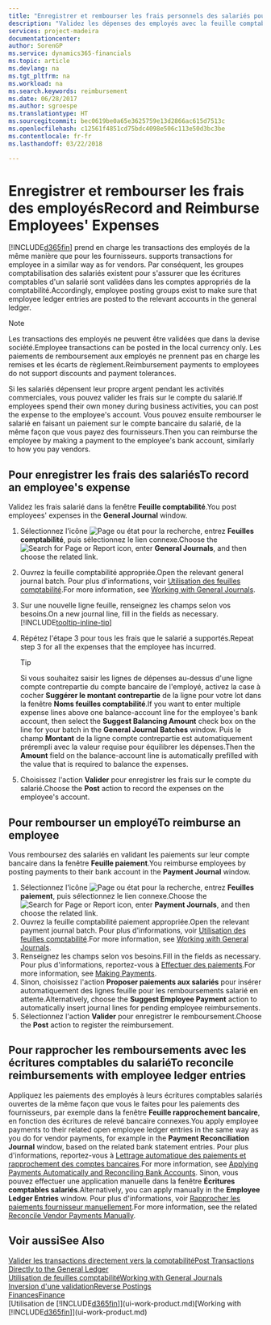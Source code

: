 ```yaml
---
title: "Enregistrer et rembourser les frais personnels des salariés pour les activités commerciales | Microsoft Docs"
description: "Validez les dépenses des employés avec la feuille comptabilité sur le compte de l'employé et validez par la suite un paiement sur le compte bancaire de l'employé pour rembourser les frais liés à l'entreprise."
services: project-madeira
documentationcenter: 
author: SorenGP
ms.service: dynamics365-financials
ms.topic: article
ms.devlang: na
ms.tgt_pltfrm: na
ms.workload: na
ms.search.keywords: reimbursement
ms.date: 06/28/2017
ms.author: sgroespe
ms.translationtype: HT
ms.sourcegitcommit: bec0619be0a65e3625759e13d2866ac615d7513c
ms.openlocfilehash: c12561f4851cd75bdc4098e506c113e50d3bc3be
ms.contentlocale: fr-fr
ms.lasthandoff: 03/22/2018

---
```

# <a name="record-and-reimburse-employees-expenses"></a><span data-ttu-id="20040-103">Enregistrer et rembourser les frais des employés</span><span class="sxs-lookup"><span data-stu-id="20040-103">Record and Reimburse Employees' Expenses</span></span>
[!INCLUDE[d365fin](includes/d365fin_md.md)]<span data-ttu-id="20040-104"> prend en charge les transactions des employés de la même manière que pour les fournisseurs.</span><span class="sxs-lookup"><span data-stu-id="20040-104"> supports transactions for employee in a similar way as for vendors.</span></span> <span data-ttu-id="20040-105">Par conséquent, les groupes comptabilisation des salariés existent pour s'assurer que les écritures comptables d'un salarié sont validées dans les comptes appropriés de la comptabilité.</span><span class="sxs-lookup"><span data-stu-id="20040-105">Accordingly, employee posting groups exist to make sure that employee ledger entries are posted to the relevant accounts in the general ledger.</span></span>

> [!NOTE]  
> <span data-ttu-id="20040-106">Les transactions des employés ne peuvent être validées que dans la devise société.</span><span class="sxs-lookup"><span data-stu-id="20040-106">Employee transactions can be posted in the local currency only.</span></span> <span data-ttu-id="20040-107">Les paiements de remboursement aux employés ne prennent pas en charge les remises et les écarts de règlement.</span><span class="sxs-lookup"><span data-stu-id="20040-107">Reimbursement payments to employees do not support discounts and payment tolerances.</span></span>

<span data-ttu-id="20040-108">Si les salariés dépensent leur propre argent pendant les activités commerciales, vous pouvez valider les frais sur le compte du salarié.</span><span class="sxs-lookup"><span data-stu-id="20040-108">If employees spend their own money during business activities, you can post the expense to the employee's account.</span></span> <span data-ttu-id="20040-109">Vous pouvez ensuite rembourser le salarié en faisant un paiement sur le compte bancaire du salarié, de la même façon que vous payez des fournisseurs.</span><span class="sxs-lookup"><span data-stu-id="20040-109">Then you can reimburse the employee by making a payment to the employee's bank account, similarly to how you pay vendors.</span></span>

## <a name="to-record-an-employees-expense"></a><span data-ttu-id="20040-110">Pour enregistrer les frais des salariés</span><span class="sxs-lookup"><span data-stu-id="20040-110">To record an employee's expense</span></span>
<span data-ttu-id="20040-111">Validez les frais salarié dans la fenêtre **Feuille comptabilité**.</span><span class="sxs-lookup"><span data-stu-id="20040-111">You post employees' expenses in the **General Journal** window.</span></span>
1. <span data-ttu-id="20040-112">Sélectionnez l'icône ![Page ou état pour la recherche](media/ui-search/search_small.png "Page ou état pour la recherche"), entrez **Feuilles comptabilité**, puis sélectionnez le lien connexe.</span><span class="sxs-lookup"><span data-stu-id="20040-112">Choose the ![Search for Page or Report](media/ui-search/search_small.png "Search for Page or Report icon") icon, enter **General Journals**, and then choose the related link.</span></span>
2. <span data-ttu-id="20040-113">Ouvrez la feuille comptabilité appropriée.</span><span class="sxs-lookup"><span data-stu-id="20040-113">Open the relevant general journal batch.</span></span> <span data-ttu-id="20040-114">Pour plus d'informations, voir [Utilisation des feuilles comptabilité](ui-work-general-journals.md).</span><span class="sxs-lookup"><span data-stu-id="20040-114">For more information, see [Working with General Journals](ui-work-general-journals.md).</span></span>
3. <span data-ttu-id="20040-115">Sur une nouvelle ligne feuille, renseignez les champs selon vos besoins.</span><span class="sxs-lookup"><span data-stu-id="20040-115">On a new journal line, fill in the fields as necessary.</span></span> [!INCLUDE[tooltip-inline-tip](includes/tooltip-inline-tip_md.md)]    
4. <span data-ttu-id="20040-116">Répétez l'étape 3 pour tous les frais que le salarié a supportés.</span><span class="sxs-lookup"><span data-stu-id="20040-116">Repeat step 3 for all the expenses that the employee has incurred.</span></span>

    > [!TIP]  
    > <span data-ttu-id="20040-117">Si vous souhaitez saisir les lignes de dépenses au-dessus d'une ligne compte contrepartie du compte bancaire de l'employé, activez la case à cocher **Suggérer le montant contrepartie** de la ligne pour votre lot dans la fenêtre **Noms feuilles comptabilité**.</span><span class="sxs-lookup"><span data-stu-id="20040-117">If you want to enter multiple expense lines above one balance-account line for the employee's bank account, then select the **Suggest Balancing Amount** check box on the line for your batch in the **General Journal Batches** window.</span></span> <span data-ttu-id="20040-118">Puis le champ **Montant** de la ligne compte contrepartie est automatiquement prérempli avec la valeur requise pour équilibrer les dépenses.</span><span class="sxs-lookup"><span data-stu-id="20040-118">Then the **Amount** field on the balance-account line is automatically prefilled with the value that is required to balance the expenses.</span></span>
5. <span data-ttu-id="20040-119">Choisissez l'action **Valider** pour enregistrer les frais sur le compte du salarié.</span><span class="sxs-lookup"><span data-stu-id="20040-119">Choose the **Post** action to record the expenses on the employee's account.</span></span>

## <a name="to-reimburse-an-employee"></a><span data-ttu-id="20040-120">Pour rembourser un employé</span><span class="sxs-lookup"><span data-stu-id="20040-120">To reimburse an employee</span></span>
<span data-ttu-id="20040-121">Vous remboursez des salariés en validant les paiements sur leur compte bancaire dans la fenêtre **Feuille paiement**.</span><span class="sxs-lookup"><span data-stu-id="20040-121">You reimburse employees by posting payments to their bank account in the **Payment Journal** window.</span></span>
1. <span data-ttu-id="20040-122">Sélectionnez l'icône ![Page ou état pour la recherche](media/ui-search/search_small.png "Page ou état pour la recherche"), entrez **Feuilles paiement**, puis sélectionnez le lien connexe.</span><span class="sxs-lookup"><span data-stu-id="20040-122">Choose the ![Search for Page or Report](media/ui-search/search_small.png "Search for Page or Report icon") icon, enter **Payment Journals**, and then choose the related link.</span></span>
2. <span data-ttu-id="20040-123">Ouvrez la feuille comptabilité paiement appropriée.</span><span class="sxs-lookup"><span data-stu-id="20040-123">Open the relevant payment journal batch.</span></span> <span data-ttu-id="20040-124">Pour plus d'informations, voir [Utilisation des feuilles comptabilité](ui-work-general-journals.md).</span><span class="sxs-lookup"><span data-stu-id="20040-124">For more information, see [Working with General Journals](ui-work-general-journals.md).</span></span>
3. <span data-ttu-id="20040-125">Renseignez les champs selon vos besoins.</span><span class="sxs-lookup"><span data-stu-id="20040-125">Fill in the fields as necessary.</span></span> <span data-ttu-id="20040-126">Pour plus d'informations, reportez-vous à [Effectuer des paiements](payables-make-payments.md).</span><span class="sxs-lookup"><span data-stu-id="20040-126">For more information, see [Making Payments](payables-make-payments.md).</span></span>
4. <span data-ttu-id="20040-127">Sinon, choisissez l'action **Proposer paiements aux salariés** pour insérer automatiquement des lignes feuille pour les remboursements salarié en attente.</span><span class="sxs-lookup"><span data-stu-id="20040-127">Alternatively, choose the **Suggest Employee Payment** action to automatically insert journal lines for pending employee reimbursements.</span></span>
5. <span data-ttu-id="20040-128">Sélectionnez l'action **Valider** pour enregistrer le remboursement.</span><span class="sxs-lookup"><span data-stu-id="20040-128">Choose the **Post** action to register the reimbursement.</span></span>  

## <a name="to-reconcile-reimbursements-with-employee-ledger-entries"></a><span data-ttu-id="20040-129">Pour rapprocher les remboursements avec les écritures comptables du salarié</span><span class="sxs-lookup"><span data-stu-id="20040-129">To reconcile reimbursements with employee ledger entries</span></span>
<span data-ttu-id="20040-130">Appliquez les paiements des employés à leurs écritures comptables salariés ouvertes de la même façon que vous le faites pour les paiements des fournisseurs, par exemple dans la fenêtre **Feuille rapprochement bancaire**, en fonction des écritures de relevé bancaire connexes.</span><span class="sxs-lookup"><span data-stu-id="20040-130">You apply employee payments to their related open employee ledger entries in the same way as you do for vendor payments, for example in the **Payment Reconciliation Journal** window, based on the related bank statement entries.</span></span> <span data-ttu-id="20040-131">Pour plus d'informations, reportez-vous à [Lettrage automatique des paiements et rapprochement des comptes bancaires](receivables-apply-payments-auto-reconcile-bank-accounts.md).</span><span class="sxs-lookup"><span data-stu-id="20040-131">For more information, see [Applying Payments Automatically and Reconciling Bank Accounts](receivables-apply-payments-auto-reconcile-bank-accounts.md).</span></span> <span data-ttu-id="20040-132">Sinon, vous pouvez effectuer une application manuelle dans la fenêtre **Écritures comptables salariés**.</span><span class="sxs-lookup"><span data-stu-id="20040-132">Alternatively, you can apply manually in the **Employee Ledger Entries** window.</span></span> <span data-ttu-id="20040-133">Pour plus d'informations, voir [Rapprocher les paiements fournisseur manuellement](payables-how-apply-purchase-transactions-manually.md).</span><span class="sxs-lookup"><span data-stu-id="20040-133">For more information, see the related [Reconcile Vendor Payments Manually](payables-how-apply-purchase-transactions-manually.md).</span></span>  

## <a name="see-also"></a><span data-ttu-id="20040-134">Voir aussi</span><span class="sxs-lookup"><span data-stu-id="20040-134">See Also</span></span>
[<span data-ttu-id="20040-135">Valider les transactions directement vers la comptabilité</span><span class="sxs-lookup"><span data-stu-id="20040-135">Post Transactions Directly to the General Ledger</span></span>](finance-how-post-transactions-directly.md)  
[<span data-ttu-id="20040-136">Utilisation de feuilles comptabilité</span><span class="sxs-lookup"><span data-stu-id="20040-136">Working with General Journals</span></span>](ui-work-general-journals.md)  
[<span data-ttu-id="20040-137">Inversion d'une validation</span><span class="sxs-lookup"><span data-stu-id="20040-137">Reverse Postings</span></span>](finance-how-reverse-journal-posting.md)  
[<span data-ttu-id="20040-138">Finances</span><span class="sxs-lookup"><span data-stu-id="20040-138">Finance</span></span>](finance.md)  
<span data-ttu-id="20040-139">[Utilisation de [!INCLUDE[d365fin](includes/d365fin_md.md)]](ui-work-product.md)</span><span class="sxs-lookup"><span data-stu-id="20040-139">[Working with [!INCLUDE[d365fin](includes/d365fin_md.md)]](ui-work-product.md)</span></span>  

